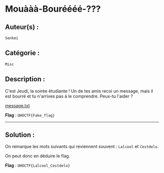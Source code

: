 # Mouààà-Bouréééé-???

## Auteur(s) :
`Senkei`

## Catégorie :
`Misc`

## Description :
C'est Jeudi, la soirée étudiante ! Un de tes amis recoi un message, mais il est bourré et tu n'arrives pas à le comprendre. Peux-tu l'aider ?

[message.txt](message.txt)

**Flag** :  `UHOCTF{Fake_flag}`

---

## Solution :

On remarque les mots suivants qui reviennent souvent : `Lalcool` et `Cestdelo`.

On peut donc en déduire le flag.

**Flag** :  `UHOCTF{Lalcool_Cestdelo}`